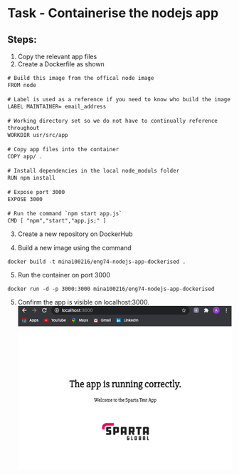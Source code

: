 # Task - Containerise the nodejs app

## Steps:
1. Copy the relevant app files
2. Create a Dockerfile as shown

```
# Build this image from the offical node image
FROM node

# Label is used as a reference if you need to know who build the image
LABEL MAINTAINER= email_address

# Working directory set so we do not have to continually reference throughout
WORKDIR usr/src/app

# Copy app files into the container
COPY app/ .

# Install dependencies in the local node_moduls folder
RUN npm install

# Expose port 3000
EXPOSE 3000

# Run the command `npm start app.js`
CMD [ "npm","start","app.js;" ]
```
3. Create a new repository on DockerHub

4. Build a new image using the command
```
docker build -t mina100216/eng74-nodejs-app-dockerised .
```
5. Run the container on port 3000
```
docker run -d -p 3000:3000 mina100216/eng74-nodejs-app-dockerised
```
5. Confirm the app is visible on localhost:3000.        
![app](app.png)
